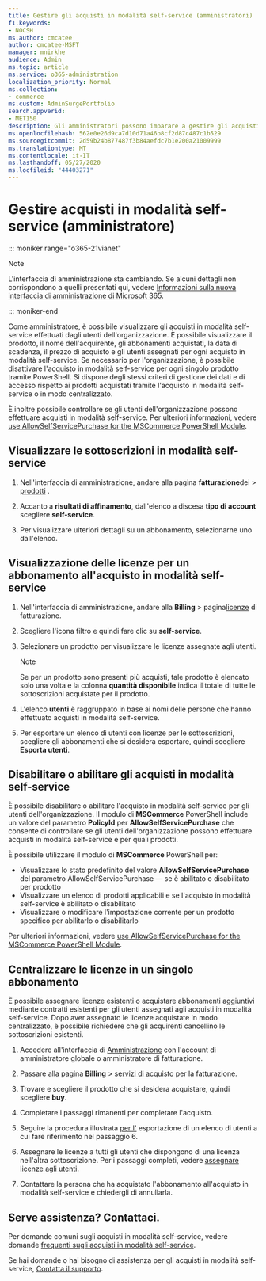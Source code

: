 ```yaml
---
title: Gestire gli acquisti in modalità self-service (amministratori)
f1.keywords:
- NOCSH
ms.author: cmcatee
author: cmcatee-MSFT
manager: mnirkhe
audience: Admin
ms.topic: article
ms.service: o365-administration
localization_priority: Normal
ms.collection:
- commerce
ms.custom: AdminSurgePortfolio
search.appverid:
- MET150
description: Gli amministratori possono imparare a gestire gli acquisti in modalità self-service effettuati dagli utenti dell'organizzazione.
ms.openlocfilehash: 562e0e26d9ca7d10d71a46b8cf2d87c487c1b529
ms.sourcegitcommit: 2d59b24b877487f3b84aefdc7b1e200a21009999
ms.translationtype: MT
ms.contentlocale: it-IT
ms.lasthandoff: 05/27/2020
ms.locfileid: "44403271"
---
```

# <a name="manage-self-service-purchases-admin"></a>Gestire acquisti in modalità self-service (amministratore)

::: moniker range="o365-21vianet"

> [!NOTE]
> L'interfaccia di amministrazione sta cambiando. Se alcuni dettagli non corrispondono a quelli presentati qui, vedere [Informazioni sulla nuova interfaccia di amministrazione di Microsoft 365](https://docs.microsoft.com/microsoft-365/admin/microsoft-365-admin-center-preview?view=o365-21vianet).

::: moniker-end

Come amministratore, è possibile visualizzare gli acquisti in modalità self-service effettuati dagli utenti dell'organizzazione. È possibile visualizzare il prodotto, il nome dell'acquirente, gli abbonamenti acquistati, la data di scadenza, il prezzo di acquisto e gli utenti assegnati per ogni acquisto in modalità self-service. Se necessario per l'organizzazione, è possibile disattivare l'acquisto in modalità self-service per ogni singolo prodotto tramite PowerShell. Si dispone degli stessi criteri di gestione dei dati e di accesso rispetto ai prodotti acquistati tramite l'acquisto in modalità self-service o in modo centralizzato.

È inoltre possibile controllare se gli utenti dell'organizzazione possono effettuare acquisti in modalità self-service. Per ulteriori informazioni, vedere [use AllowSelfServicePurchase for the MSCommerce PowerShell Module](allowselfservicepurchase-powershell.md).

## <a name="view-self-service-subscriptions"></a>Visualizzare le sottoscrizioni in modalità self-service

1. Nell'interfaccia di amministrazione, andare alla pagina **fatturazione**dei  >  <a href="https://go.microsoft.com/fwlink/p/?linkid=842054" target="_blank">prodotti</a> .

2. Accanto a **risultati di affinamento**, dall'elenco a discesa **tipo di account** scegliere **self-service**.

3. Per visualizzare ulteriori dettagli su un abbonamento, selezionarne uno dall'elenco.

## <a name="view-who-has-licenses-for-a-self-service-purchase-subscription"></a>Visualizzazione delle licenze per un abbonamento all'acquisto in modalità self-service

1. Nell'interfaccia di amministrazione, andare alla **Billing**  >  pagina<a href="https://go.microsoft.com/fwlink/p/?linkid=842264" target="_blank">licenze</a> di fatturazione.

2. Scegliere l'icona filtro e quindi fare clic su **self-service**.

3. Selezionare un prodotto per visualizzare le licenze assegnate agli utenti.

    > [!NOTE]
    > Se per un prodotto sono presenti più acquisti, tale prodotto è elencato solo una volta e la colonna **quantità disponibile** indica il totale di tutte le sottoscrizioni acquistate per il prodotto.

4. L'elenco **utenti** è raggruppato in base ai nomi delle persone che hanno effettuato acquisti in modalità self-service.

5. Per esportare un elenco di utenti con licenze per le sottoscrizioni, scegliere gli abbonamenti che si desidera esportare, quindi scegliere **Esporta utenti**.

## <a name="disable-or-enable-self-service-purchases"></a>Disabilitare o abilitare gli acquisti in modalità self-service

È possibile disabilitare o abilitare l'acquisto in modalità self-service per gli utenti dell'organizzazione. Il modulo di **MSCommerce** PowerShell include un valore del parametro **PolicyId** per **AllowSelfServicePurchase** che consente di controllare se gli utenti dell'organizzazione possono effettuare acquisti in modalità self-service e per quali prodotti.

È possibile utilizzare il modulo di **MSCommerce** PowerShell per:

- Visualizzare lo stato predefinito del valore **AllowSelfServicePurchase** del parametro AllowSelfServicePurchase &mdash; se è abilitato o disabilitato per prodotto
- Visualizzare un elenco di prodotti applicabili e se l'acquisto in modalità self-service è abilitato o disabilitato
- Visualizzare o modificare l'impostazione corrente per un prodotto specifico per abilitarlo o disabilitarlo

Per ulteriori informazioni, vedere [use AllowSelfServicePurchase for the MSCommerce PowerShell Module](allowselfservicepurchase-powershell.md).

## <a name="centralize-licenses-under-a-single-subscription"></a>Centralizzare le licenze in un singolo abbonamento

È possibile assegnare licenze esistenti o acquistare abbonamenti aggiuntivi mediante contratti esistenti per gli utenti assegnati agli acquisti in modalità self-service. Dopo aver assegnato le licenze acquistate in modo centralizzato, è possibile richiedere che gli acquirenti cancellino le sottoscrizioni esistenti.

1. Accedere all'interfaccia di <a href="https://go.microsoft.com/fwlink/p/?linkid=2024339" target="_blank">Amministrazione</a> con l'account di amministratore globale o amministratore di fatturazione.

2. Passare alla pagina **Billing**  >  <a href="https://go.microsoft.com/fwlink/p/?linkid=868433" target="_blank">servizi di acquisto</a> per la fatturazione.

3. Trovare e scegliere il prodotto che si desidera acquistare, quindi scegliere **buy**.

4. Completare i passaggi rimanenti per completare l'acquisto.

5. Seguire la procedura illustrata [per l'](#view-who-has-licenses-for-a-self-service-purchase-subscription) esportazione di un elenco di utenti a cui fare riferimento nel passaggio 6.

6. Assegnare le licenze a tutti gli utenti che dispongono di una licenza nell'altra sottoscrizione. Per i passaggi completi, vedere [assegnare licenze agli utenti](../../admin/manage/assign-licenses-to-users.md).

7. Contattare la persona che ha acquistato l'abbonamento all'acquisto in modalità self-service e chiedergli di annullarla.

## <a name="need-help-contact-us"></a>Serve assistenza? Contattaci.

Per domande comuni sugli acquisti in modalità self-service, vedere domande [frequenti sugli acquisti in modalità self-service](self-service-purchase-faq.md).

Se hai domande o hai bisogno di assistenza per gli acquisti in modalità self-service, [Contatta il supporto](../../admin/contact-support-for-business-products.md).
